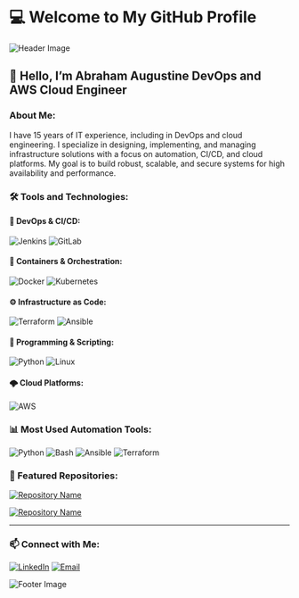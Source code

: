 # 💻 Welcome to My GitHub Profile

![Header Image](https://encrypted-tbn0.gstatic.com/images?q=tbn:ANd9GcQ-ntnuTncGj98Fy-Mo_p9rpPKrUA_JSJELkQ&s)

## 👋 Hello, I’m Abraham Augustine **DevOps and AWS Cloud Engineer**

### About Me:
I have 15 years of IT experience, including in DevOps and cloud engineering. I specialize in designing, implementing, and managing infrastructure solutions with a focus on automation, CI/CD, and cloud platforms. My goal is to build robust, scalable, and secure systems for high availability and performance.

### 🛠️ Tools and Technologies:

#### 🚀 DevOps & CI/CD:
![Jenkins](https://img.shields.io/badge/Jenkins-%232C5263.svg?style=for-the-badge&logo=Jenkins&logoColor=white)
![GitLab](https://img.shields.io/badge/GitLab-%23FCA121.svg?style=for-the-badge&logo=gitlab&logoColor=white)

#### 🐳 Containers & Orchestration:
![Docker](https://img.shields.io/badge/Docker-%232496ED.svg?style=for-the-badge&logo=docker&logoColor=white)
![Kubernetes](https://img.shields.io/badge/Kubernetes-%23326CE5.svg?style=for-the-badge&logo=kubernetes&logoColor=white)

#### ⚙️ Infrastructure as Code:
![Terraform](https://img.shields.io/badge/Terraform-%235835CC.svg?style=for-the-badge&logo=terraform&logoColor=white)
![Ansible](https://img.shields.io/badge/Ansible-%23EE0000.svg?style=for-the-badge&logo=ansible&logoColor=white)

#### 🐍 Programming & Scripting:
![Python](https://img.shields.io/badge/Python-%233776AB.svg?style=for-the-badge&logo=python&logoColor=white)
![Linux](https://img.shields.io/badge/Linux-%23FCC624.svg?style=for-the-badge&logo=linux&logoColor=black)

#### 🌩️ Cloud Platforms:
![AWS](https://img.shields.io/badge/AWS-%23232F3E.svg?style=for-the-badge&logo=amazon-aws&logoColor=white)

### 📊 Most Used Automation Tools:

![Python](https://img.shields.io/badge/Python-%233776AB.svg?style=for-the-badge&logo=python&logoColor=white)
![Bash](https://img.shields.io/badge/Bash-%23121011.svg?style=for-the-badge&logo=gnubash&logoColor=white)
![Ansible](https://img.shields.io/badge/Ansible-%23EE0000.svg?style=for-the-badge&logo=ansible&logoColor=white)
![Terraform](https://img.shields.io/badge/Terraform-%235835CC.svg?style=for-the-badge&logo=terraform&logoColor=white)

### 📂 Featured Repositories:

[![Repository Name](https://img.shields.io/badge/Repository-Terraform_Automation-green?style=for-the-badge)](https://github.com/abraham218?tab=repositories)

[![Repository Name](https://img.shields.io/badge/Repository-Cloud_Infrastructure-blue?style=for-the-badge)](https://github.com/abraham218?tab=repositories)

---

### 📫 Connect with Me:

[![LinkedIn](https://img.shields.io/badge/LinkedIn-%230A66C2.svg?style=for-the-badge&logo=linkedin&logoColor=white)](https://www.linkedin.com/in/abraham-augustine-78299376/)
[![Email](https://img.shields.io/badge/Email-%23D14836.svg?style=for-the-badge&logo=gmail&logoColor=white)](mailto:your.email@example.com)

![Footer Image](https://via.placeholder.com/1200x100.png?text=Happy+Coding+!)
